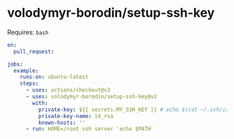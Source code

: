 # volodymyr-borodin/setup-ssh-key

Requires: `bash`

```yaml
on:
  pull_request:

jobs:
  example:
    runs-on: ubuntu-latest
    steps:
      - uses: actions/checkout@v3
      - uses: volodymyr-borodin/setup-ssh-key@v2
        with:
          private-key: ${{ secrets.MY_SSH_KEY }} # echo $(cat ~/.ssh/id_rsa)
          private-key-name: id_rsa
          known-hosts: ''
      - run: HOME=/root ssh server 'echo $PATH`
```
